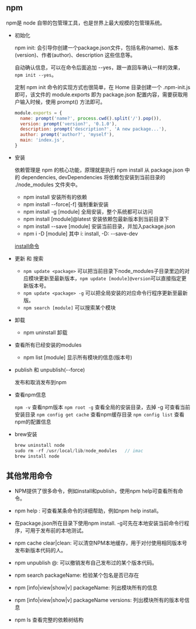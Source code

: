 ## npm

npm是 node 自带的包管理工具，也是世界上最大规模的包管理系统。

- 初始化

  npm init: 会引导你创建一个package.json文件，包括名称(name)、版本(version)、作者(author)、description 这些信息等。

  自动确认信息，可以在命令后面追加 --yes，跟一直回车确认一样的效果，`npm init --yes`。

  定制 npm init 命令的实现方式也很简单，在 Home 目录创建一个 .npm-init.js 即可，该文件的 module.exports 即为 package.json 配置内容，需要获取用户输入时候，使用 prompt() 方法即可。

  ```js
  module.exports = {
    name: prompt('name?', process.cwd().split('/').pop()),
    version: prompt('version?', '0.1.0'),
    description: prompt('description?', 'A new package...'),
    author: prompt('author?', 'myself'),
    main: 'index.js',
  }
  ```

- 安装  

  依赖管理是 npm 的核心功能，原理就是执行 npm install 从 package.json 中的 dependencies, devDependencies 将依赖包安装到当前目录的 ./node_modules 文件夹中。

  * npm install  安装所有的依赖
  * npm install --force[-f]  强制重新安装
  * npm install -g [module]  全局安装，整个系统都可以访问
  * npm install [module]@latest  安装依赖包最新版本到当前目录下
  * npm install --save [module]   安装当前目录，并加入package.json
  * npm i -D [module]   其中 i: install, -D: --save-dev

  [install命令](images/install.png)

- 更新 和 搜索

  * `npm update <package>` 可以把当前目录下node_modules子目录里边的对应模块更新至最新版本，`npm update [module]@version`可以直接指定更新版本号。
  * `npm update <package> -g` 可以把全局安装的对应命令行程序更新至最新版。
  * `npm search [module]`  可以搜索某个模块

- 卸载  

  * npm uninstall 卸载

- 查看所有已经安装的modules

  * npm list [module] 显示所有模块的信息(版本号)

- publish 和 unpublish(--force)

  发布和取消发布到npm

- 查看npm信息

  `npm -v`    查看npm版本
  `npm root -g`   查看全局的安装目录，去掉 -g 可查看当前安装目录
  `npm config get cache`    查看npm缓存目录
  `npm config list`     查看npm的配置信息

- brew安装

  ```js
  brew uninstall node
  sudo rm -rf /usr/local/lib/node_modules   // imac
  brew install node
  ```

## 其他常用命令

- NPM提供了很多命令，例如install和publish，使用npm help可查看所有命令。

- npm help <command>: 可查看某条命令的详细帮助，例如npm help install。

- 在package.json所在目录下使用npm install. -g可先在本地安装当前命令行程序，可用于发布前的本地测试。

- npm cache clear|clean: 可以清空NPM本地缓存，用于对付使用相同版本号发布新版本代码的人。

- npm unpublish <package>@<version>: 可以撤销发布自己发布过的某个版本代码。

- npm search packageName:  检验某个包名是否已存在

- npm [info|view|show|v] packageName: 列出模块所有的信息

- npm [info|view|show|v] packageName versions: 列出模块所有的版本号信息

- npm ls  查看完整的依赖树结构

